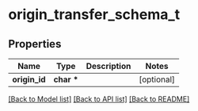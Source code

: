 # origin_transfer_schema_t

## Properties
Name | Type | Description | Notes
------------ | ------------- | ------------- | -------------
**origin_id** | **char \*** |  | [optional] 

[[Back to Model list]](../README.md#documentation-for-models) [[Back to API list]](../README.md#documentation-for-api-endpoints) [[Back to README]](../README.md)



